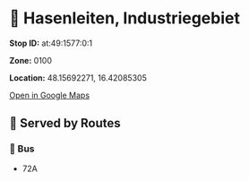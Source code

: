 # 🚉 Hasenleiten, Industriegebiet


**Stop ID:** at:49:1577:0:1

**Zone:** 0100

**Location:** 48.15692271, 16.42085305

[Open in Google Maps](https://www.google.com/maps?q=48.15692271,16.42085305)

## 🚆 Served by Routes

### 🚌 Bus
- 72A